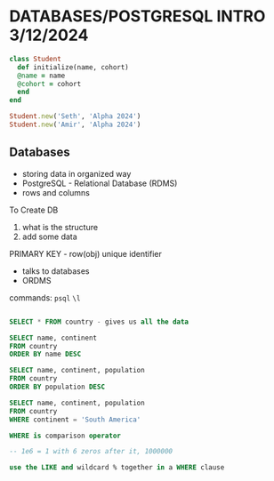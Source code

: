 # DATABASES/POSTGRESQL INTRO 3/12/2024

```ruby
class Student
  def initialize(name, cohort)
  @name = name
  @cohort = cohort
  end
end

Student.new('Seth', 'Alpha 2024')
Student.new('Amir', 'Alpha 2024')

```

## Databases

- storing data in organized way
- PostgreSQL - Relational Database (RDMS)
- rows and columns

To Create DB

1. what is the structure
2. add some data

PRIMARY KEY - row(obj) unique identifier

<!--       POSTGRES    -->

- talks to databases
- ORDMS

commands:
`psql`
`\l`

```sql

SELECT * FROM country - gives us all the data

SELECT name, continent
FROM country
ORDER BY name DESC

SELECT name, continent, population
FROM country
ORDER BY population DESC

SELECT name, continent, population
FROM country
WHERE continent = 'South America'

WHERE is comparison operator

-- 1e6 = 1 with 6 zeros after it, 1000000

use the LIKE and wildcard % together in a WHERE clause
```
